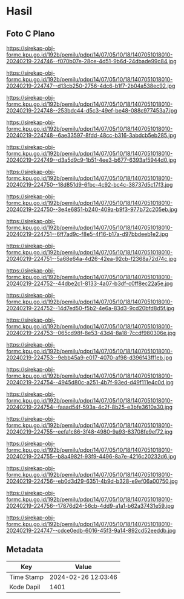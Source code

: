 # Hasil

## Foto C Plano

https://sirekap-obj-formc.kpu.go.id/192b/pemilu/pdpr/14/07/05/10/18/1407051018010-20240219-224746--f070b07e-28ce-4d51-9b6d-24dbade99c84.jpg

https://sirekap-obj-formc.kpu.go.id/192b/pemilu/pdpr/14/07/05/10/18/1407051018010-20240219-224747--d13cb250-2756-4dc6-b1f7-2b04a538ec92.jpg

https://sirekap-obj-formc.kpu.go.id/192b/pemilu/pdpr/14/07/05/10/18/1407051018010-20240219-224748--253bdc44-d5c3-49ef-be48-088c977453a7.jpg

https://sirekap-obj-formc.kpu.go.id/192b/pemilu/pdpr/14/07/05/10/18/1407051018010-20240219-224748--6ae33597-8fdd-48cc-b316-3abdcb5eb285.jpg

https://sirekap-obj-formc.kpu.go.id/192b/pemilu/pdpr/14/07/05/10/18/1407051018010-20240219-224749--d3a5d9c9-1b51-4ee3-b677-6393af5944d0.jpg

https://sirekap-obj-formc.kpu.go.id/192b/pemilu/pdpr/14/07/05/10/18/1407051018010-20240219-224750--18d851d9-6fbc-4c92-bc4c-38737d5c17f3.jpg

https://sirekap-obj-formc.kpu.go.id/192b/pemilu/pdpr/14/07/05/10/18/1407051018010-20240219-224750--3e4e6851-b240-409a-b9f3-977b72c205eb.jpg

https://sirekap-obj-formc.kpu.go.id/192b/pemilu/pdpr/14/07/05/10/18/1407051018010-20240219-224751--6ff7ad9c-f8e5-4f16-b17a-d97bbdeeb1e2.jpg

https://sirekap-obj-formc.kpu.go.id/192b/pemilu/pdpr/14/07/05/10/18/1407051018010-20240219-224751--5a68e64a-4d26-42ea-92cb-f2368a72d74c.jpg

https://sirekap-obj-formc.kpu.go.id/192b/pemilu/pdpr/14/07/05/10/18/1407051018010-20240219-224752--44dbe2c1-8133-4a07-b3df-c0ff8ec22a5e.jpg

https://sirekap-obj-formc.kpu.go.id/192b/pemilu/pdpr/14/07/05/10/18/1407051018010-20240219-224752--14d7ed50-f5b2-4e6a-83d3-9cd20bfd8d5f.jpg

https://sirekap-obj-formc.kpu.go.id/192b/pemilu/pdpr/14/07/05/10/18/1407051018010-20240219-224753--065cd98f-8e53-43d4-8a18-7ccdf980306e.jpg

https://sirekap-obj-formc.kpu.go.id/192b/pemilu/pdpr/14/07/05/10/18/1407051018010-20240219-224753--9ebb45a9-e017-4070-af98-d396f43ff1eb.jpg

https://sirekap-obj-formc.kpu.go.id/192b/pemilu/pdpr/14/07/05/10/18/1407051018010-20240219-224754--4945d80c-a251-4b7f-93ed-d49f111e4c0d.jpg

https://sirekap-obj-formc.kpu.go.id/192b/pemilu/pdpr/14/07/05/10/18/1407051018010-20240219-224754--faaad54f-593a-4c2f-8b25-e3bfe3610a30.jpg

https://sirekap-obj-formc.kpu.go.id/192b/pemilu/pdpr/14/07/05/10/18/1407051018010-20240219-224755--eefa1c86-3f48-4980-9a93-83708fe9ef72.jpg

https://sirekap-obj-formc.kpu.go.id/192b/pemilu/pdpr/14/07/05/10/18/1407051018010-20240219-224755--b8a4982f-93f9-4496-8a7e-4216c20232d6.jpg

https://sirekap-obj-formc.kpu.go.id/192b/pemilu/pdpr/14/07/05/10/18/1407051018010-20240219-224756--eb0d3d29-6351-4b9d-b328-e9ef06a00750.jpg

https://sirekap-obj-formc.kpu.go.id/192b/pemilu/pdpr/14/07/05/10/18/1407051018010-20240219-224756--17876d24-56cb-4dd9-a1a1-b62a37431e59.jpg

https://sirekap-obj-formc.kpu.go.id/192b/pemilu/pdpr/14/07/05/10/18/1407051018010-20240219-224747--cdce0edb-6016-45f3-9a14-892cd52eeddb.jpg


## Metadata

| Key        | Value               |
| ---------- | ------------------- |
| Time Stamp | 2024-02-26 12:03:46 |
| Kode Dapil | 1401                |



